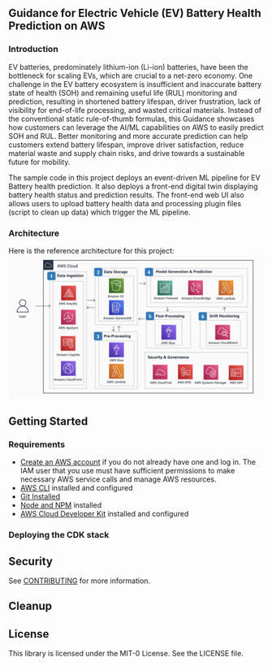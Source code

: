 ## Guidance for Electric Vehicle (EV) Battery Health Prediction on AWS

### Introduction 

EV batteries, predominately lithium-ion (Li-ion) batteries, have been the bottleneck for scaling EVs, which are crucial to a net-zero economy. One challenge in the EV battery ecosystem is insufficient and inaccurate battery state of health (SOH) and remaining useful life (RUL) monitoring and prediction, resulting in shortened battery lifespan, driver frustration, lack of visibility for end-of-life processing, and wasted critical materials. Instead of the conventional static rule-of-thumb formulas, this Guidance showcases how customers can leverage the AI/ML capabilities on AWS to easily predict SOH and RUL. Better monitoring and more accurate prediction can help customers extend battery lifespan, improve driver satisfaction, reduce material waste and supply chain risks, and drive towards a sustainable future for mobility.

The sample code in this project deploys an event-driven ML pipeline for EV Battery health prediction. It also deploys a front-end digital twin displaying battery health status and prediction results. The front-end web UI also allows users to upload battery health data and processing plugin files (script to clean up data) which trigger the ML pipeline.

### Architecture

Here is the reference architecture for this project:
![Architecture](assets/architecture.png)


## Getting Started

### Requirements

* [Create an AWS account](https://portal.aws.amazon.com/gp/aws/developer/registration/index.html) if you do not already have one and log in. The IAM user that you use must have sufficient permissions to make necessary AWS service calls and manage AWS resources.
* [AWS CLI](https://docs.aws.amazon.com/cli/latest/userguide/install-cliv2.html) installed and configured
* [Git Installed](https://git-scm.com/book/en/v2/Getting-Started-Installing-Git)
* [Node and NPM](https://docs.npmjs.com/downloading-and-installing-node-js-and-npm) installed
* [AWS Cloud Developer Kit](https://docs.aws.amazon.com/cdk/v2/guide/cli.html) installed and configured


### Deploying the CDK stack


## Security

See [CONTRIBUTING](CONTRIBUTING.md#security-issue-notifications) for more information.

## Cleanup


## License

This library is licensed under the MIT-0 License. See the LICENSE file.

